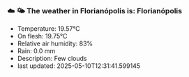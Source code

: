 ### ☁️ 🌤️  The weather in Florianópolis is: Florianópolis

- Temperature: 19.57°C
- On flesh: 19.75°C
- Relative air humidity: 83%
- Rain: 0.0 mm
- Description: Few clouds
- last updated: 2025-05-10T12:31:41.599145
